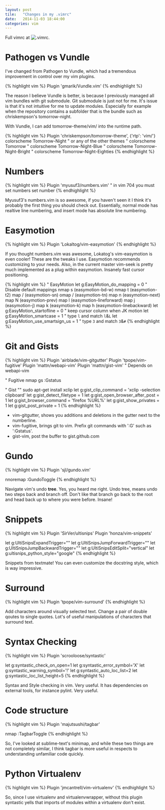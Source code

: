 ```yaml
---
layout: post
tile:   "Changes in my .vimrc"
date:   2014-11-03 18:44:00
categories: vim
---
```


Full vimrc at ![ .vimrc ](https://gist.github.com/3f489530d6beb42a1c11).

# Pathogen vs Vundle

I've changed from Pathogen to Vundle, which had a tremendous improvement
in control over my vim plugins.

{% highlight vim %}
Plugin 'gmarik/Vundle.vim'
{% endhighlight %}

The reason I believe Vundle is better, is because I previously managed all vim
bundles with git submodule. Git submodule is just not for me. It's issue is that
it's not intuitive for me to update modules. Especially for example when the
repository contains a subfolder that is the bundle such as chriskempson's 
tomorrow-night.

With Vundle, I can add tomorrow-theme/vim/ into the runtime path.

{% highlight vim %}
Plugin 'chriskempson/tomorrow-theme', {'rtp': 'vim/'}
colorscheme Tomorrow-Night
" or any of the other themes
" colorscheme Tomorrow
" colorscheme Tomorrow-Night-Blue
" colorscheme Tomorrow-Night-Bright
" colorscheme Tomorrow-Night-Eighties
{% endhighlight %}

# Numbers

{% highlight vim %}
Plugin 'myusuf3/numbers.vim'
" in vim 704 you must set numbers
set number
{% endhighlight %}

Myusuf3's numbers.vim is so awesome, if you haven't seen it I think it's
probably the first thing you should check out. Essentially, normal mode has
realtive line numbering, and insert mode has absolute line numbering.

# Easymotion

{% highlight vim %}
Plugin 'Lokaltog/vim-easymotion'
{% endhighlight %}

If you thought numbers.vim was awesome, Lokatog's vim-easymotion is even cooler!
These are the tweaks I use. Easymotion recommends customizing to your needs.
Also, in the current master vim-seek is pretty much implemented as a plug within
easymotion. Insanely fast cursor positioning.

{% highlight vim %}
" EasyMotion
let g:EasyMotion_do_mapping = 0       " Disable default mappings
nmap s <Plug>(easymotion-bd-w)
nmap t <Plug>(easymotion-t2)
map  / <Plug>(easymotion-sn)
omap / <Plug>(easymotion-tn)
map  n <Plug>(easymotion-next)
map  N <Plug>(easymotion-prev)
map <Leader>l <Plug>(easymotion-lineforward)
map <Leader>j <Plug>(easymotion-j)
map <Leader>k <Plug>(easymotion-k)
map <Leader>h <Plug>(easymotion-linebackward)
let g:EasyMotion_startofline = 0      " keep cursor column when JK motion
let g:EasyMotion_smartcase = 1        " type `l` and match `l`&`L`
let g:EasyMotion_use_smartsign_us = 1 " type `3` and match `3`&`#`
{% endhighlight %}

# Git and Gists

{% highlight vim %}
Plugin 'airblade/vim-gitgutter'
Plugin 'tpope/vim-fugitive'
Plugin 'mattn/webapi-vim'
Plugin 'mattn/gist-vim' " Depends on webapi-vim

" Fugitive
nmap <leader>gs :Gstatus<cr>

" Gist
"" sudo apt-get install xclip
let g:gist_clip_command = 'xclip -selection clipboard'
let g:gist_detect_filetype = 1
let g:gist_open_browser_after_post = 1
let g:gist_browser_command = 'firefox %URL%'
let g:gist_show_privates = 1
let g:gist_post_private = 1
{% endhighlight %}

* vim-gitgutter, shows you additions and deletions in the gutter next to the
numberline.
* vim-fugitive, brings git to vim. Prefix git commands with ':G' such as
':Gstatus'.
* gist-vim, post the buffer to gist.github.com

# Gundo

{% highlight vim %}
Plugin 'sjl/gundo.vim'

nnoremap <F5> :GundoToggle<CR>
{% endhighlight %}

Navigate vim's undo __tree__. Yes, you heard me right. Undo tree, means undo two
steps back and branch off. Don't like that branch go back to the root and head
back up to where you were before. Insane!

# Snippets

{% highlight vim %}
Plugin 'SirVer/ultisnips'
Plugin 'honza/vim-snippets'

let g:UltiSnipsExpandTrigger="<tab>"
let g:UltiSnipsJumpForwardTrigger="<tab>"
let g:UltiSnipsJumpBackwardTrigger="<s-tab>"
let g:UltiSnipsEditSplit="vertical"
let g:ultisnips_python_style="google"
{% endhighlight %}

Snippets from textmate! You can even customize the docstring style, which is way
impressive.

# Surround

{% highlight vim %}
Plugin 'tpope/vim-surround'
{% endhighlight %}

Add characters around visually selected text. Change a pair of double qoutes to
single quotes. Lot's of useful manipulations of characters that surround text.

# Syntax Checking

{% highlight vim %}
Plugin 'scrooloose/syntastic'

let g:syntastic_check_on_open=1
let g:syntastic_error_symbol='X'
let g:syntastic_warning_symbol='!'
let g:syntastic_auto_loc_list=2
let g:syntastic_loc_list_height=5
{% endhighlight %}

Syntax and Style checking in vim. Very useful. It has dependencies on external
tools, for instance pylint. Very useful.

# Code structure

{% highlight vim %}
Plugin 'majutsushi/tagbar'

nmap <F8> :TagbarToggle<CR>
{% endhighlight %}

So, I've looked at sublime-text's minimap, and while these two things are not
completely similar, I think tagbar is more useful in respects to understanding
unfamiliar code quickly.

# Python Virtualenv

{% highlight vim %}
Plugin 'jmcantrell/vim-virtualenv'
{% endhighlight %}

So, since I use virtualenv and virtualenvwrapper, without this plugin syntastic
yells that imports of modules within a virtualenv don't exist.
